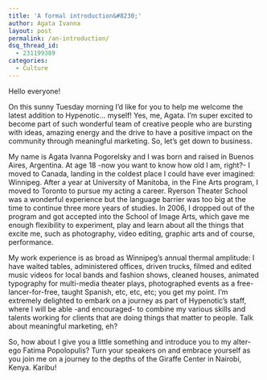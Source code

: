 ```yaml
---
title: 'A formal introduction&#8230;'
author: Agata Ivanna
layout: post
permalink: /an-introduction/
dsq_thread_id:
  - 231199389
categories:
  - Culture
---
```

Hello everyone!

On this sunny Tuesday morning I&#8217;d like for you to help me welcome the latest addition to Hypenotic&#8230; myself! Yes, me, Agata. I&#8217;m super excited to become part of such wonderful team of creative people who are bursting with ideas, amazing energy and the drive to have a positive impact on the community through meaningful marketing. So, let&#8217;s get down to business.

My name is Agata Ivanna Pogorelsky and I was born and raised in Buenos Aires, Argentina. At age 18 -now you want to know how old I am, right?- I moved to Canada, landing in the coldest place I could have ever imagined: Winnipeg. After a year at University of Manitoba, in the Fine Arts program, I moved to Toronto to pursue my acting a career. Ryerson Theater School was a wonderful experience but the language barrier was too big at the time to continue three more years of studies. In 2006, I dropped out of the program and got accepted into the School of Image Arts, which gave me enough flexibility to experiment, play and learn about all the things that excite me, such as photography, video editing, graphic arts and of course, performance. 

My work experience is as broad as Winnipeg&#8217;s annual thermal amplitude: I have waited tables, administered offices, driven trucks, filmed and edited music videos for local bands and fashion shows, cleaned houses, animated typography for multi-media theater plays, photographed events as a free-lancer-for-free, taught Spanish, etc, etc, etc; you get my point. I&#8217;m extremely delighted to embark on a journey as part of Hypenotic&#8217;s staff, where I will be able -and encouraged- to combine my various skills and talents working for clients that are doing things that matter to people. Talk about meaningful marketing, eh?

So, how about I give you a little something and introduce you to my alter-ego Fatima Popolopulis? Turn your speakers on and embrace yourself as you join me on a journey to the depths of the Giraffe Center in Nairobi, Kenya. Karibu!